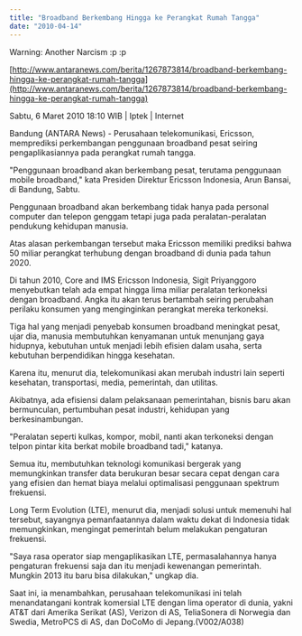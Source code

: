 ```yaml
---
title: "Broadband Berkembang Hingga ke Perangkat Rumah Tangga"
date: "2010-04-14"
---
```


Warning: Another Narcism :p :p

[http://www.antaranews.com/berita/1267873814/broadband-berkembang-hingga-ke-perangkat-rumah-tangga](http://www.antaranews.com/berita/1267873814/broadband-berkembang-hingga-ke-perangkat-rumah-tangga)

Sabtu, 6 Maret 2010 18:10 WIB | Iptek | Internet

Bandung (ANTARA News) - Perusahaan telekomunikasi, Ericsson, memprediksi perkembangan penggunaan broadband pesat seiring pengaplikasiannya pada perangkat rumah tangga.

"Penggunaan broadband akan berkembang pesat, terutama penggunaan mobile broadband," kata Presiden Direktur Ericsson Indonesia, Arun Bansai, di Bandung, Sabtu.

Penggunaan broadband akan berkembang tidak hanya pada personal computer dan telepon genggam tetapi juga pada peralatan-peralatan pendukung kehidupan manusia.

Atas alasan perkembangan tersebut maka Ericsson memiliki prediksi bahwa 50 miliar perangkat terhubung dengan broadband di dunia pada tahun 2020.

Di tahun 2010, Core and IMS Ericsson Indonesia, Sigit Priyanggoro menyebutkan telah ada empat hingga lima miliar peralatan terkoneksi dengan broadband. Angka itu akan terus bertambah seiring perubahan perilaku konsumen yang menginginkan perangkat mereka terkoneksi.

Tiga hal yang menjadi penyebab konsumen broadband meningkat pesat, ujar dia, manusia membutuhkan kenyamanan untuk menunjang gaya hidupnya, kebutuhan untuk menjadi lebih efisien dalam usaha, serta kebutuhan berpendidikan hingga kesehatan.

Karena itu, menurut dia, telekomunikasi akan merubah industri lain seperti kesehatan, transportasi, media, pemerintah, dan utilitas.

Akibatnya, ada efisiensi dalam pelaksanaan pemerintahan, bisnis baru akan bermunculan, pertumbuhan pesat industri, kehidupan yang berkesinambungan.

"Peralatan seperti kulkas, kompor, mobil, nanti akan terkoneksi dengan telpon pintar kita berkat mobile broadband tadi," katanya.

Semua itu, membutuhkan teknologi komunikasi bergerak yang memungkinkan transfer data berukuran besar secara cepat dengan cara yang efisien dan hemat biaya melalui optimalisasi penggunaan spektrum frekuensi.

Long Term Evolution (LTE), menurut dia, menjadi solusi untuk memenuhi hal tersebut, sayangnya pemanfaatannya dalam waktu dekat di Indonesia tidak memungkinkan, mengingat pemerintah belum melakukan pengaturan frekuensi.

"Saya rasa operator siap mengaplikasikan LTE, permasalahannya hanya pengaturan frekuensi saja dan itu menjadi kewenangan pemerintah. Mungkin 2013 itu baru bisa dilakukan," ungkap dia.

Saat ini, ia menambahkan, perusahaan telekomunikasi ini telah menandatangani kontrak komersial LTE dengan lima operator di dunia, yakni AT&T dari Amerika Serikat (AS), Verizon di AS, TeliaSonera di Norwegia dan Swedia, MetroPCS di AS, dan DoCoMo di Jepang.(V002/A038)
